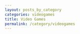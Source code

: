 ```yaml
---
layout: posts_by_category
categories: videogames
title: Video Games
permalink: /category/videogames
---
```

